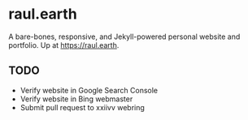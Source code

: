 # raul.earth
A bare-bones, responsive, and Jekyll-powered personal website and portfolio. Up at https://raul.earth.

## TODO

- Verify website in Google Search Console
- Verify website in Bing webmaster
- Submit pull request to xxiivv webring
